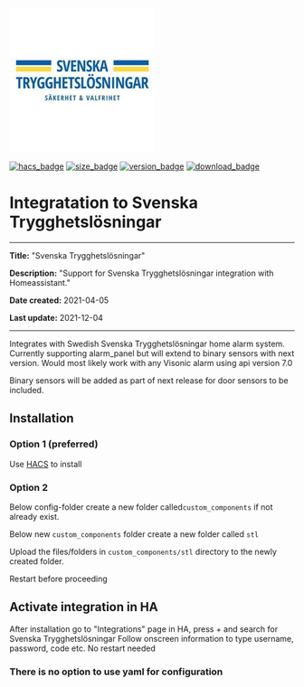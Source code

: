 [![Svenska Trygghetslosningar](https://github.com/gjohansson-ST/stl/blob/main/img/icon.png)](https://www.stl.nu/)

[![hacs_badge](https://img.shields.io/badge/HACS-Default-orange.svg?style=for-the-badge&cacheSeconds=3600)](https://github.com/custom-components/hacs)
[![size_badge](https://img.shields.io/github/repo-size/gjohansson-ST/stl?style=for-the-badge&cacheSeconds=3600)](https://github.com/gjohansson-ST/stl)
[![version_badge](https://img.shields.io/github/v/release/gjohansson-ST/stl?label=Latest%20release&style=for-the-badge&cacheSeconds=3600)](https://github.com/gjohansson-ST/stl/releases/latest)
[![download_badge](https://img.shields.io/github/downloads/gjohansson-ST/stl/total?style=for-the-badge&cacheSeconds=3600)](https://github.com/gjohansson-ST/stl/releases/latest)


# Integratation to Svenska Trygghetslösningar
---
**Title:** "Svenska Trygghetslösningar"

**Description:** "Support for Svenska Trygghetslösningar integration with Homeassistant."

**Date created:** 2021-04-05

**Last update:** 2021-12-04

---

Integrates with Swedish Svenska Trygghetslösningar home alarm system.
Currently supporting alarm_panel but will extend to binary sensors with next version.
Would most likely work with any Visonic alarm using api version 7.0

Binary sensors will be added as part of next release for door sensors to be included.

## Installation

### Option 1 (preferred)

Use [HACS](https://hacs.xyz/) to install

### Option 2

Below config-folder create a new folder called`custom_components` if not already exist.

Below new `custom_components` folder create a new folder called `stl`

Upload the files/folders in `custom_components/stl` directory to the newly created folder.

Restart before proceeding

## Activate integration in HA

After installation go to "Integrations" page in HA, press + and search for Svenska Trygghetslösningar
Follow onscreen information to type username, password, code etc.
No restart needed

### There is no option to use yaml for configuration
